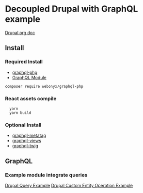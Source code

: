 # Decoupled Drupal with GraphQL example
[Drupal org doc](https://www.drupal.org/docs/8/modules/graphql)
## Install
### Required Install
- [graphql-php](https://github.com/webonyx/graphql-php)
- [GraphQL Module](https://www.drupal.org/project/graphql)

``` shell
composer require webonyx/graphql-php
```

### React assets compile

``` shell
  yarn
  yarn build
```

### Optional Install

- [graphql-metatag](https://www.drupal.org/project/graphql_metatag)
- [graphql-views](https://www.drupal.org/project/graphql_views)
- [graphql-twig](https://www.drupal.org/project/graphql_twig)

## GraphQL
### Example module integrate queries
[Drupal Query Example](./doc/drupal_query_example.md)
[Drupal Custom Entity Operation Example](./doc/custom_operation_example.md)

